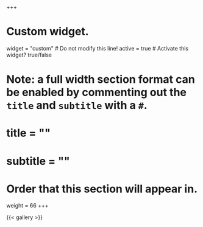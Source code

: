 +++
# Custom widget.
widget = "custom"  # Do not modify this line!
active = true  # Activate this widget? true/false

# Note: a full width section format can be enabled by commenting out the `title` and `subtitle` with a `#`.

# title = ""
# subtitle = ""

# Order that this section will appear in.
weight = 66
+++

{{< gallery >}}
